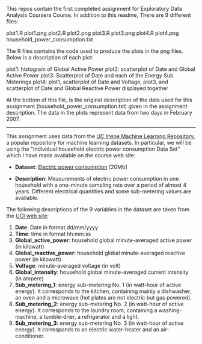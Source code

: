 This repos contain the first completed assignment for Exploratory Data Analysis Coursera Course. In addition to this readme, There
are 9 different files:

plot1.R</li>
plot1.png</li>
plot2.R</li>
plot2.png</li>
plot3.R</li>
plot3.png</li>
plot4.R</li>
plot4.png</li>
household_power_consumption.txt</li>

The R files contains the code used to produce the plots in the png files. Below is a description of each plot:

plot1: histogram of Global Active Power</li>
plot2: scatterplot of Date and Global Active Power</li>
plot3: Scatterplot of Date and each of the Energy Sub Meterings</li>
plot4: plot1, scatterplot of Date and Voltage, plot3, and scatterplot of Date and Global Reactive Power displayed together</li>

At the bottom of this file, is the original description of the data used for this assignment (household_power_consumption.txt)
given in the assignment description. The data in the plots represent data from two days in February 2007.


-------------------------------------------------------------------------------------------------------------------------------------
This assignment uses data from
the <a href="http://archive.ics.uci.edu/ml/">UC Irvine Machine
Learning Repository</a>, a popular repository for machine learning
datasets. In particular, we will be using the "Individual household
electric power consumption Data Set" which I have made available on
the course web site:


* <b>Dataset</b>: <a href="https://d396qusza40orc.cloudfront.net/exdata%2Fdata%2Fhousehold_power_consumption.zip">Electric power consumption</a> [20Mb]

* <b>Description</b>: Measurements of electric power consumption in
one household with a one-minute sampling rate over a period of almost
4 years. Different electrical quantities and some sub-metering values
are available.


The following descriptions of the 9 variables in the dataset are taken
from
the <a href="https://archive.ics.uci.edu/ml/datasets/Individual+household+electric+power+consumption">UCI
web site</a>:

<ol>
<li><b>Date</b>: Date in format dd/mm/yyyy </li>
<li><b>Time</b>: time in format hh:mm:ss </li>
<li><b>Global_active_power</b>: household global minute-averaged active power (in kilowatt) </li>
<li><b>Global_reactive_power</b>: household global minute-averaged reactive power (in kilowatt) </li>
<li><b>Voltage</b>: minute-averaged voltage (in volt) </li>
<li><b>Global_intensity</b>: household global minute-averaged current intensity (in ampere) </li>
<li><b>Sub_metering_1</b>: energy sub-metering No. 1 (in watt-hour of active energy). It corresponds to the kitchen, containing mainly a dishwasher, an oven and a microwave (hot plates are not electric but gas powered). </li>
<li><b>Sub_metering_2</b>: energy sub-metering No. 2 (in watt-hour of active energy). It corresponds to the laundry room, containing a washing-machine, a tumble-drier, a refrigerator and a light. </li>
<li><b>Sub_metering_3</b>: energy sub-metering No. 3 (in watt-hour of active energy). It corresponds to an electric water-heater and an air-conditioner.</li>
</ol>

